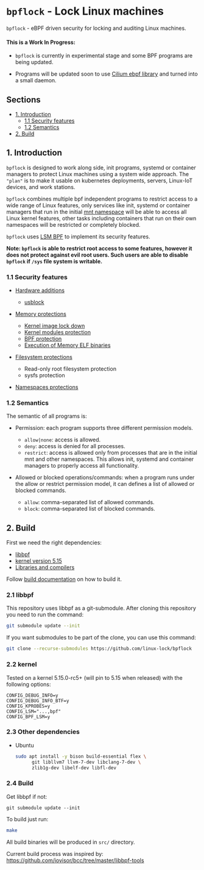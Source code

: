 # `bpflock` - Lock Linux machines

`bpflock` - eBPF driven security for locking and auditing Linux machines.

#### This is a Work In Progress:

* `bpflock` is currently in experimental stage and some BPF programs are being updated.

* Programs will be updated soon to use [Cilium ebpf library](https://github.com/cilium/ebpf/) and turned into a small daemon.

## Sections

* [1. Introduction](https://github.com/linux-lock/bpflock#1-introduction)
  - [1.1 Security features](https://github.com/linux-lock/bpflock#11-security-features)
  - [1.2 Semantics](https://github.com/linux-lock/bpflock#12-semantics)
* [2. Build](https://github.com/linux-lock/bpflock#2-build)


## 1. Introduction

`bpflock` is designed to work along side, init programs, systemd or container managers to protect Linux machines using a system wide approach. The `"plan"` is to make it usable on kubernetes deployments, servers, Linux-IoT devices, and work stations.

`bpflock` combines multiple bpf independent programs to restrict access to a wide range of Linux features, only services like init, systemd or container managers that run in the initial [mnt namespace](https://man7.org/linux/man-pages/man7/namespaces.7.html) will be able to access all Linux kernel features, other tasks including containers that run on their own namespaces will be
restricted or completely blocked.

`bpflock` uses [LSM BPF](https://www.kernel.org/doc/html/latest/bpf/bpf_lsm.html) to implement its security features.

**Note: `bpflock` is able to restrict root access to some features, however it does not protect against evil root users. Such users are able to disable `bpflock` if `/sys` file system is writable.**


### 1.1 Security features

* [Hardware additions](https://github.com/linux-lock/bpflock/tree/main/docs/hardware-additions.md)

  - [usblock](https://github.com/linux-lock/bpflock/tree/main/docs/hardware-additions.md#1-usb-additions-protection)

* [Memory protections](https://github.com/linux-lock/bpfloc/tree/main/docs/memory-protections.md)

  - [Kernel image lock down](https://github.com/linux-lock/bpflock/tree/main/docs/memory-protections.md#1-kernel-image-lock-down)
  - [Kernel modules protection](https://github.com/linux-lock/bpflock/tree/main/docs/memory-protections.md#2-kernel-modules-protections)
  - [BPF protection](https://github.com/linux-lock/bpflock/tree/main/docs/memory-protections.md#3-bpf-protection)
  - [Execution of Memory ELF binaries](https://github.com/linux-lock/bpflock/tree/main/docs/memory-protections.md#4-execution-of-memory-elf-binaries)

* [Filesystem protections](https://github.com/linux-lock/bpflock/tree/main/docs/filesystem-protections.md)

  - Read-only root filesystem protection
  - sysfs protection

* [Namespaces protections](https://github.com/linux-lock/bpflock#34-namespaces-protections)

### 1.2 Semantics

The semantic of all programs is:

* Permission: each program supports three different permission models.
  - `allow|none`: access is allowed.
  - `deny`: access is denied for all processes.
  - `restrict`: access is allowed only from processes that are in the initial mnt and other namespaces. This allows init, systemd and container managers to properly access all functionality.


* Allowed or blocked operations/commands:
  when a program runs under the allow or restrict permission model, it can defines a list of allowed or blocked commands.
  - `allow`: comma-separated list of allowed commands.
  - `block`: comma-separated list of blocked commands.


## 2. Build

First we need the right dependencies:

* [libbpf](https://github.com/linux-lock/bpflock#21-libbpf)
* [kernel version 5.15](https://github.com/linux-lock/bpflock#22-kernel)
* [Libraries and compilers](https://github.com/linux-lock/bpflock#23-libraries-and-compilers)

Follow [build documentation](https://github.com/linux-lock/bpflock#4.4-build) on how to build it.


### 2.1 libbpf

This repository uses libbpf as a git-submodule. After cloning this repository you need to run the command:

```bash
git submodule update --init
```

If you want submodules to be part of the clone, you can use this command:

```bash
git clone --recurse-submodules https://github.com/linux-lock/bpflock
```

### 2.2 kernel

Tested on a kernel 5.15.0-rc5+ (will pin to 5.15 when released) with the following options:

```code
CONFIG_DEBUG_INFO=y
CONFIG_DEBUG_INFO_BTF=y
CONFIG_KPROBES=y
CONFIG_LSM="...,bpf"
CONFIG_BPF_LSM=y
```

### 2.3 Other dependencies

* Ubuntu
  ```bash
  sudo apt install -y bison build-essential flex \
        git libllvm7 llvm-7-dev libclang-7-dev \
        zlib1g-dev libelf-dev libfl-dev
  ```

### 2.4 Build

Get libbpf if not:
```
git submodule update --init
```

To build just run:
```bash
make
```

All build binaries will be produced in `src/` directory.

Current build process was inspired by: https://github.com/iovisor/bcc/tree/master/libbpf-tools
